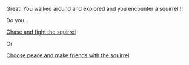 Great! You walked around and explored and you encounter a squirrel!!!

Do you...

[Chase and fight the squirrel](chase-and-fight-squirrel.md)

Or

[Choose peace and make friends with the squirrel](you-choose-peace.md)
